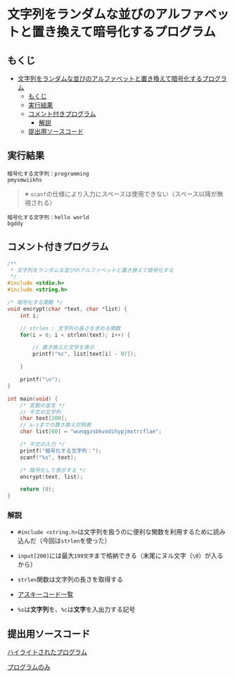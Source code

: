 # 文字列をランダムな並びのアルファベットと置き換えて暗号化するプログラム

## もくじ

<!-- TOC -->

- [文字列をランダムな並びのアルファベットと置き換えて暗号化するプログラム](#文字列をランダムな並びのアルファベットと置き換えて暗号化するプログラム)
    - [もくじ](#もくじ)
    - [実行結果](#実行結果)
    - [コメント付きプログラム](#コメント付きプログラム)
        - [解説](#解説)
    - [提出用ソースコード](#提出用ソースコード)

<!-- /TOC -->

## 実行結果

```
暗号化する文字列：programming
pmysmwiikhs
```

> ※ `scanf`の仕様により入力にスペースは使用できない（スペース以降が無視される）

```
暗号化する文字列：hello world
bgddy
```

## コメント付きプログラム

```c
/**
 * 文字列をランダムな並びのアルファベットと置き換えて暗号化する
 */
#include <stdio.h>
#include <string.h>

/* 暗号化する関数 */
void encrypt(char *text, char *list) {
    int i;

    // strlen : 文字列の長さを求める関数
    for(i = 0; i < strlen(text); i++) {

        // 置き換えた文字を表示
        printf("%c", list[text[i] - 97]);

    }        

    printf("\n");
}

int main(void) {
    /* 変数の宣言 */
    // 平文の文字列
    char text[200];
    // a-zまでの置き換え対照表
    char list[60] = "wunqgzsbkvodihypjmxtrcflae";

    /* 平文の入力 */
    printf("暗号化する文字列：");
    scanf("%s", text);

    /* 暗号化して表示する */
    encrypt(text, list);

    return (0);
}
```

### 解説

* `#include <string.h>`は文字列を扱うのに便利な関数を利用するために読み込んだ（今回は`strlen`を使った）

* `input[200]`には最大`199文字`まで格納できる（末尾にヌル文字（`\0`）が入るから）

* `strlen`関数は文字列の長さを取得する

* [アスキーコード一覧](http://www9.plala.or.jp/sgwr-t/c_sub/ascii.html)

* `%s`は**文字列**を、`%c`は**文字**を入出力する記号

## 提出用ソースコード

[ハイライトされたプログラム](./program.c)

[プログラムのみ](https://raw.githubusercontent.com/simochee/c-unit-recognition/master/natsumi/program.c)
